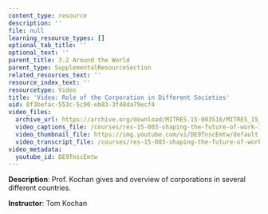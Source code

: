 ```yaml
---
content_type: resource
description: ''
file: null
learning_resource_types: []
optional_tab_title: ''
optional_text: ''
parent_title: 3.2 Around the World
parent_type: SupplementalResourceSection
related_resources_text: ''
resource_index_text: ''
resourcetype: Video
title: 'Video: Role of the Corporation in Different Societies'
uid: 8f3befac-553c-5c90-eb83-3f48da79ecf4
video_files:
  archive_url: https://archive.org/download/MITRES.15-003S16/MITRES_15_003S16_3-2-1_360p.mp4
  video_captions_file: /courses/res-15-003-shaping-the-future-of-work-15-662x-spring-2016/39b76d3f60d95a23b699332b55499063_DE9TnscEmtw.vtt
  video_thumbnail_file: https://img.youtube.com/vi/DE9TnscEmtw/default.jpg
  video_transcript_file: /courses/res-15-003-shaping-the-future-of-work-15-662x-spring-2016/66fbb6c95b2807e6d74b644b28d97735_DE9TnscEmtw.pdf
video_metadata:
  youtube_id: DE9TnscEmtw
---
```


**Description**: Prof. Kochan gives and overview of corporations in several different countries.

**Instructor**: Tom Kochan